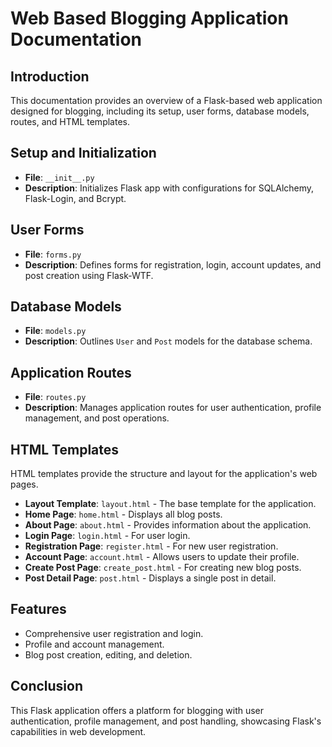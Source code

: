 # Web Based Blogging Application Documentation

## Introduction

This documentation provides an overview of a Flask-based web application designed for blogging, including its setup, user forms, database models, routes, and HTML templates.

## Setup and Initialization

- **File**: `__init__.py`
- **Description**: Initializes Flask app with configurations for SQLAlchemy, Flask-Login, and Bcrypt.

## User Forms

- **File**: `forms.py`
- **Description**: Defines forms for registration, login, account updates, and post creation using Flask-WTF.

## Database Models

- **File**: `models.py`
- **Description**: Outlines `User` and `Post` models for the database schema.

## Application Routes

- **File**: `routes.py`
- **Description**: Manages application routes for user authentication, profile management, and post operations.

## HTML Templates

HTML templates provide the structure and layout for the application's web pages.

- **Layout Template**: `layout.html` - The base template for the application.
- **Home Page**: `home.html` - Displays all blog posts.
- **About Page**: `about.html` - Provides information about the application.
- **Login Page**: `login.html` - For user login.
- **Registration Page**: `register.html` - For new user registration.
- **Account Page**: `account.html` - Allows users to update their profile.
- **Create Post Page**: `create_post.html` - For creating new blog posts.
- **Post Detail Page**: `post.html` - Displays a single post in detail.

## Features

- Comprehensive user registration and login.
- Profile and account management.
- Blog post creation, editing, and deletion.

## Conclusion

This Flask application offers a platform for blogging with user authentication, profile management, and post handling, showcasing Flask's capabilities in web development.
